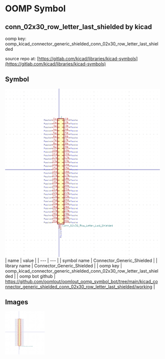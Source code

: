 # OOMP Symbol  
## conn_02x30_row_letter_last_shielded  by kicad  
  
oomp key: oomp_kicad_connector_generic_shielded_conn_02x30_row_letter_last_shielded  
  
source repo at: [https://gitlab.com/kicad/libraries/kicad-symbols](https://gitlab.com/kicad/libraries/kicad-symbols)  
## Symbol  
  
[![working.png](working_600.png)](working.png)  
| name | value | 
| --- | --- | 
| symbol name | Connector_Generic_Shielded | 
| library name | Connector_Generic_Shielded | 
| oomp key | oomp_kicad_connector_generic_shielded_conn_02x30_row_letter_last_shielded | 
| oomp bot github | https://github.com/oomlout/oomlout_oomp_symbol_bot/tree/main/kicad_connector_generic_shielded_conn_02x30_row_letter_last_shielded/working | 
## Images  
  
[![working.png](working_140.png)](working.png)  
